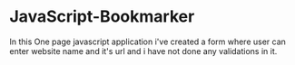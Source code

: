 # JavaScript-Bookmarker
In this One page javascript application i've created a form where user can enter website name and it's url and i have not done any validations in it.
